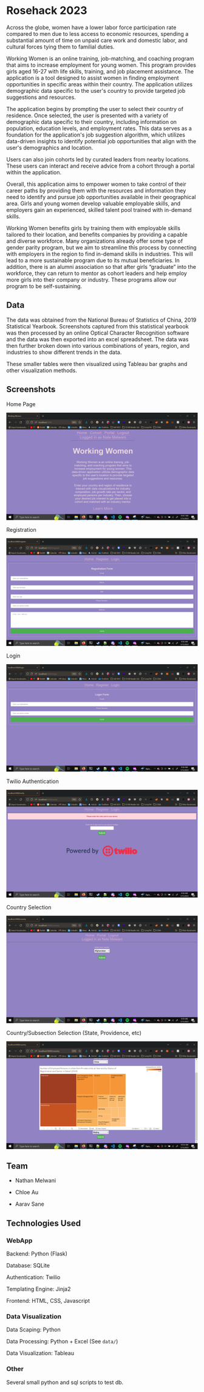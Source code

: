 # Rosehack 2023

Across the globe, women have a lower labor force participation rate compared to men due to less access to economic resources, spending a substantial amount of time on unpaid care work and domestic labor, and cultural forces tying them to familial duties.

Working Women is an online training, job-matching, and coaching program that aims to increase employment for young women. This program provides girls aged 16-27 with life skills, training, and job placement assistance. The application is a tool designed to assist women in finding employment opportunities in specific areas within their country. The application utilizes demographic data specific to the user's country to provide targeted job suggestions and resources.

The application begins by prompting the user to select their country of residence. Once selected, the user is presented with a variety of demographic data specific to their country, including information on population, education levels, and employment rates. This data serves as a foundation for the application's job suggestion algorithm, which utilizes data-driven insights to identify potential job opportunities that align with the user's demographics and location.

Users can also join cohorts led by curated leaders from nearby locations. These users can interact and receive advice from a cohort through a portal within the application.

Overall, this application aims to empower women to take control of their career paths by providing them with the resources and information they need to identify and pursue job opportunities available in their geographical area. Girls and young women develop valuable employable skills, and employers gain an experienced, skilled talent pool trained with in-demand skills.

Working Women benefits girls by training them with employable skills tailored to their location, and benefits companies by providing a capable and diverse workforce. Many organizations already offer some type of gender parity program, but we aim to streamline this process by connecting with employers in the region to find in-demand skills in industries. This will lead to a more sustainable program due to its mutual beneficiaries. In addition, there is an alumni association so that after girls “graduate” into the workforce, they can return to mentor as cohort leaders and help employ more girls into their company or industry. These programs allow our program to be self-sustaining.

## Data

The data was obtained from the National Bureau of Statistics of China, 2019 Statistical Yearbook. Screenshots captured from this statistical yearbook was then processed by an online Optical Character Recognition software and the data was then exported into an excel spreadsheet. The data was then further broken down into various combinations of years, region, and industries to show different trends in the data.

These smaller tables were then visualized using Tableau bar graphs and other visualization methods.

## Screenshots

Home Page

![Alt text](/screenshots/home_page.png)

Registration

![Alt text](/screenshots/registration.png)

Login

![Alt text](/screenshots/login.png)

Twilio Authentication

![Alt text](/screenshots/twilio.png)

Country Selection

![Alt text](/screenshots/country_selection.png)

Country/Subsection Selection (State, Providence, etc)

![Alt text](/screenshots/country_providence_selection.png)

## Team

- Nathan Melwani

- Chloe Au

- Aarav Sane

## Technologies Used

### WebApp

Backend: Python (Flask)

Database: SQLite

Authentication: Twilio

Templating Engine: Jinja2

Frontend: HTML, CSS, Javascript

### Data Visualization

Data Scaping: Python

Data Processing: Python + Excel (See `data/`)

Data Visualization: Tableau

### Other

Several small python and sql scripts to test db.
